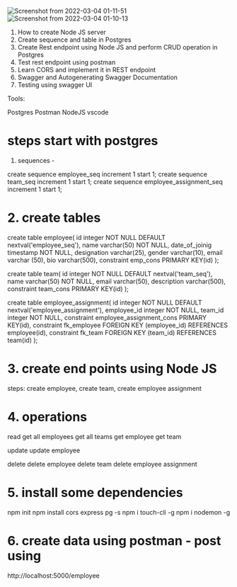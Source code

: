 ![Screenshot from 2022-03-04 01-11-51](https://user-images.githubusercontent.com/44385819/156668622-11bd3b19-c73d-4db9-8ecc-3949b96c154c.png)
![Screenshot from 2022-03-04 01-10-13](https://user-images.githubusercontent.com/44385819/156668458-7be1f775-9d6b-4029-bb6b-233b5af3d382.png)
1. How to create Node JS server 
2. Create sequence and table in Postgres
3. Create Rest endpoint using Node JS and perform CRUD operation in Postgres
4. Test rest endpoint using postman
5. Learn CORS and implement it in REST endpoint
6. Swagger and Autogenerating Swagger Documentation
7. Testing using swagger UI

Tools:

Postgres
Postman
NodeJS
vscode

# steps start with postgres 
1. sequences - 

create sequence employee_seq increment 1 start 1;
create sequence team_seq increment 1 start 1;
create sequence employee_assignment_seq increment 1 start 1;

# 2.  create tables 

create table employee(
   id integer NOT NULL DEFAULT nextval('employee_seq'),
   name varchar(50) NOT NULL,
   date_of_joinig timestamp NOT NULL,
   designation varchar(25),
   gender varchar(10),
   email varchar (50),
   bio varchar(500),
   constraint emp_cons PRIMARY KEY(id)
);

create table team(
    id integer NOT NULL DEFAULT nextval('team_seq'),
	name varchar(50) NOT NULL,
	email varchar(50),
	description varchar(500),
	constraint team_cons PRIMARY KEY(id)
);

create table employee_assignment(
      id integer NOT NULL DEFAULT nextval('employee_assignment'),
	  employee_id integer NOT NULL,
	  team_id integer NOT NULL,
	  constraint employee_assignment_cons PRIMARY KEY(id),
	  constraint fk_employee FOREIGN KEY (employee_id) REFERENCES employee(id),
	  constraint fk_team FOREIGN KEY (team_id) REFERENCES team(id)
);


# 3. create end points using Node JS
steps: create employee, create team, create employee assignment 

# 4. operations 
read 
get all employees
get all teams
get employee
get team

update
update employee

delete
delete employee
delete team
delete employee assignment

# 5. install some dependencies 
npm init
npm install cors express pg -s 
npm i touch-cli -g
npm i nodemon -g

# 6. create data using postman - post using
http://localhost:5000/employee
